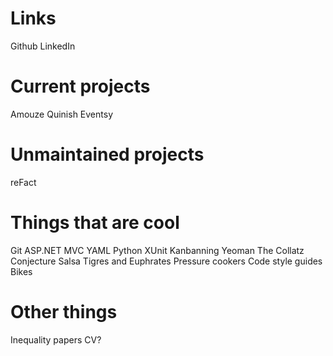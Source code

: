 Links
====
Github
LinkedIn

Current projects
=========
Amouze
Quinish
Eventsy

Unmaintained projects
=======
reFact

Things that are cool
============
Git
ASP.NET MVC
YAML
Python
XUnit
Kanbanning
Yeoman
The Collatz Conjecture
Salsa
Tigres and Euphrates
Pressure cookers
Code style guides
Bikes

Other things
============
Inequality papers
CV?
